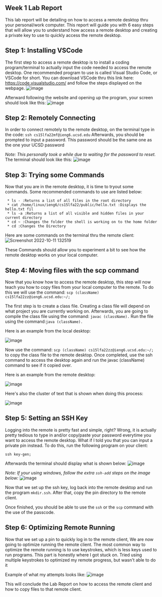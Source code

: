 ## Week 1 Lab Report

This lab report will be detailing on how to access a remote desktop thru your personal/work computer. This report will guide you with 6 easy steps that will allow you to understand how access a remote desktop and creating a private key to use to quickly access the remote desktop.

## **Step 1: Installing VSCode**
The first step to access a remote desktop is to install a coding program/terminal to actually input the code needed to access the remote desktop. One recommended program to use is called Visual Studio Code, or VSCode for short. You can download VSCode thru this link here: https://code.visualstudio.com/ and follow the steps displayed on the webpage.
![image](https://user-images.githubusercontent.com/114555448/193198553-1e4d4fd7-8435-444f-bdfa-92df42011e60.png)

Afterward following the website and opening up the program, your screen should look like this:
![image](https://user-images.githubusercontent.com/114555448/193198941-36a70bb3-bd09-4f0e-9888-4de631ce800d.png)
 
## **Step 2: Remotely Connecting**
 In order to connect remotely to the remote desktop, on the terminal type in the code:
`ssh cs15lfa22mf@ieng6.ucsd.edu`
 Afterwards, you should be prompted to input a password. This password should be the same one as the one your UCSD password
 
 *Note: This personally took a while due to waiting for the password to reset.*
 The terminal should look like this:
 ![image](https://user-images.githubusercontent.com/114555448/193199982-5b5bcbbd-a152-436d-94d0-feed5d92a6b3.png)
 
## **Step 3: Trying some Commands**

 Now that you are in the remote desktop, it is time to tryout some commands. Some recommended commands to use are listed below:
``` 
 * ls - :Returns a list of all files in the root directory
 * cat /home/linux/ieng6/cs15lfa22/public/hello.txt :Displays the hello.txt fil
 * ls -a :Returns a list of all visible and hidden files in your current directory
 * cd ~ :Changes the folder the shell is working on to the home folder
 * cd :Changes the Directory
```

Here are some commands on the terminal thru the remote client:
![Screenshot 2022-10-11 132519](https://user-images.githubusercontent.com/114555448/195192534-063ae730-3d8f-4021-981c-e4b370ac5a18.jpg)

These Commands should allow you to experiment a bit to see how the remote desktop works on your local computer.

## **Step 4: Moving files with the scp command**
Now that you know how to access the remote desktop, this step will now teach you how to copy files from your local computer to the remote. To do this we will use the command:
`scp (className) cs15lfa22zz@ieng6.ucsd.edu:~/;`

The first step is to create a class file. Creating a class file will depend on what project you are currently working on. Afterwards, you are going to compile the class file using the command:
`javac (className).` Run the file using the command:`java (className).`

Here is an example from the local desktop:

![image](https://user-images.githubusercontent.com/114555448/193203122-53871a67-669a-41a0-bbac-e5075cfb5fc7.png)

Now use the command: `scp (className) cs15lfa22zz@ieng6.ucsd.edu:~/;` to copy the class file to the remote desktop. Once completed, use the ssh command to access the desktop again and run the javac (className) command to see if it copied over.

Here is an example from the remote desktop:

![image](https://user-images.githubusercontent.com/114555448/193203584-1d686de2-7344-4c07-a2c6-848e4d4fbcda.png)

Here's also the cluster of text that is shown when doing this process:

![image](https://user-images.githubusercontent.com/114555448/193203725-a1e137b6-6e83-44b6-9fd0-03c38451c5b7.png)

## **Step 5: Setting an SSH Key**
Logging into the remote is pretty fast and simple, right? Wrong, it is actually pretty tedious to type in and/or copy/paste your password everytime you want to access the remote desktop. What if I told you that you can input a private pin instead. To do this, run the following program on your client:
```
ssh key-gen;
```
Afterwards the terminal should display what is shown below:
![image](https://user-images.githubusercontent.com/114555448/193314777-7712745f-bf0d-4863-85c2-d1a603cdb263.png)

*Note: If your using windows, follow the extra `ssh-add` steps on the image below:*
![image](https://user-images.githubusercontent.com/114555448/193208171-7a9e0203-b030-4575-86f0-8ce2aa9ab700.png)

Now that we set up the ssh key, log back into the remote desktop and run the program `mkdir.ssh`. After that, copy the pin directory to the remote client.

Once finished, you should be able to use the `ssh` or the `scp` command with the use of the passcode.

## **Step 6: Optimizing Remote Running**
Now that we set up a pin to quickly log in to the remote client, We are now going to optimize running the remote client. The most common way to optimize the remote running is to use keystrokes, which is less keys used to run programs.
This part is honestly where I got stuck on. Tried using multiple keystrokes to optimized my remote progress, but wasn't able to do it

Example of what my attempts looks like:
![image](https://user-images.githubusercontent.com/114555448/193332039-539a1260-bee0-4c61-a482-00af77638ff1.png)


This will conclude the Lab Report on how to access the remote client and how to copy files to that remote client.
